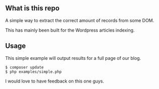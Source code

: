 What is this repo
-----------------

A simple way to extract the correct amount of records from some DOM.

This has mainly been built for the Wordpress articles indexing.


Usage
-----

This simple example will output results for a full page of our blog.
```
$ composer update
$ php examples/simple.php
```

I would love to have feedback on this one guys.

